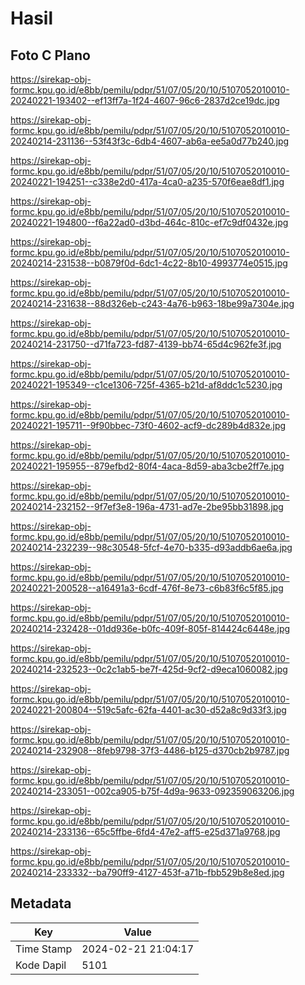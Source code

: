 # Hasil

## Foto C Plano

https://sirekap-obj-formc.kpu.go.id/e8bb/pemilu/pdpr/51/07/05/20/10/5107052010010-20240221-193402--ef13ff7a-1f24-4607-96c6-2837d2ce19dc.jpg

https://sirekap-obj-formc.kpu.go.id/e8bb/pemilu/pdpr/51/07/05/20/10/5107052010010-20240214-231136--53f43f3c-6db4-4607-ab6a-ee5a0d77b240.jpg

https://sirekap-obj-formc.kpu.go.id/e8bb/pemilu/pdpr/51/07/05/20/10/5107052010010-20240221-194251--c338e2d0-417a-4ca0-a235-570f6eae8df1.jpg

https://sirekap-obj-formc.kpu.go.id/e8bb/pemilu/pdpr/51/07/05/20/10/5107052010010-20240221-194800--f6a22ad0-d3bd-464c-810c-ef7c9df0432e.jpg

https://sirekap-obj-formc.kpu.go.id/e8bb/pemilu/pdpr/51/07/05/20/10/5107052010010-20240214-231538--b0879f0d-6dc1-4c22-8b10-4993774e0515.jpg

https://sirekap-obj-formc.kpu.go.id/e8bb/pemilu/pdpr/51/07/05/20/10/5107052010010-20240214-231638--88d326eb-c243-4a76-b963-18be99a7304e.jpg

https://sirekap-obj-formc.kpu.go.id/e8bb/pemilu/pdpr/51/07/05/20/10/5107052010010-20240214-231750--d71fa723-fd87-4139-bb74-65d4c962fe3f.jpg

https://sirekap-obj-formc.kpu.go.id/e8bb/pemilu/pdpr/51/07/05/20/10/5107052010010-20240221-195349--c1ce1306-725f-4365-b21d-af8ddc1c5230.jpg

https://sirekap-obj-formc.kpu.go.id/e8bb/pemilu/pdpr/51/07/05/20/10/5107052010010-20240221-195711--9f90bbec-73f0-4602-acf9-dc289b4d832e.jpg

https://sirekap-obj-formc.kpu.go.id/e8bb/pemilu/pdpr/51/07/05/20/10/5107052010010-20240221-195955--879efbd2-80f4-4aca-8d59-aba3cbe2ff7e.jpg

https://sirekap-obj-formc.kpu.go.id/e8bb/pemilu/pdpr/51/07/05/20/10/5107052010010-20240214-232152--9f7ef3e8-196a-4731-ad7e-2be95bb31898.jpg

https://sirekap-obj-formc.kpu.go.id/e8bb/pemilu/pdpr/51/07/05/20/10/5107052010010-20240214-232239--98c30548-5fcf-4e70-b335-d93addb6ae6a.jpg

https://sirekap-obj-formc.kpu.go.id/e8bb/pemilu/pdpr/51/07/05/20/10/5107052010010-20240221-200528--a16491a3-6cdf-476f-8e73-c6b83f6c5f85.jpg

https://sirekap-obj-formc.kpu.go.id/e8bb/pemilu/pdpr/51/07/05/20/10/5107052010010-20240214-232428--01dd936e-b0fc-409f-805f-814424c6448e.jpg

https://sirekap-obj-formc.kpu.go.id/e8bb/pemilu/pdpr/51/07/05/20/10/5107052010010-20240214-232523--0c2c1ab5-be7f-425d-9cf2-d9eca1060082.jpg

https://sirekap-obj-formc.kpu.go.id/e8bb/pemilu/pdpr/51/07/05/20/10/5107052010010-20240221-200804--519c5afc-62fa-4401-ac30-d52a8c9d33f3.jpg

https://sirekap-obj-formc.kpu.go.id/e8bb/pemilu/pdpr/51/07/05/20/10/5107052010010-20240214-232908--8feb9798-37f3-4486-b125-d370cb2b9787.jpg

https://sirekap-obj-formc.kpu.go.id/e8bb/pemilu/pdpr/51/07/05/20/10/5107052010010-20240214-233051--002ca905-b75f-4d9a-9633-092359063206.jpg

https://sirekap-obj-formc.kpu.go.id/e8bb/pemilu/pdpr/51/07/05/20/10/5107052010010-20240214-233136--65c5ffbe-6fd4-47e2-aff5-e25d371a9768.jpg

https://sirekap-obj-formc.kpu.go.id/e8bb/pemilu/pdpr/51/07/05/20/10/5107052010010-20240214-233332--ba790ff9-4127-453f-a71b-fbb529b8e8ed.jpg


## Metadata

| Key        | Value               |
| ---------- | ------------------- |
| Time Stamp | 2024-02-21 21:04:17 |
| Kode Dapil | 5101                |



